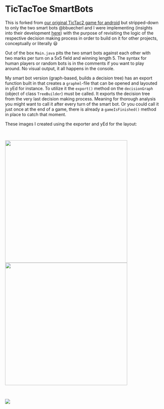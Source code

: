 TicTacToe SmartBots
=================

This is forked from [our original TicTac2 game for android](https://github.com/bbuecherl/TicTac2) but stripped-down to only the two smart bots @bbuecherl and I were implementing (insights into their development [here](https://github.com/bbuecherl/TicTac2/issues/9)) with the purpose of revisiting the logic of the respective decision making process in order to build on it for other projects, conceptually or literally :smiley:

Out of the box `Main.java` pits the two smart bots against each other with two marks per turn on a 5x5 field and winning length 5. The syntax for human players or random bots is in the comments if you want to play around. No visual output, it all happens in the console.

My smart bot version (graph-based, builds a decision tree) has an export function built in that creates a `graphml`-file that can be opened and layouted in yEd for instance. To utilize it the `export()` method on the `decisionGraph` (object of class `TreeBuilder`) must be called. It exports the decision tree from the very last decision making process. Meaning for thorough analysis you might want to call it after every turn of the smart bot. Or you could call it just once at the end of a game, there is already a `gameIsFinished()` method in place to catch that moment.

These images I created using the exporter and yEd for the layout: 

<br>

<img src="https://camo.githubusercontent.com/8d42f164d95559ca2249d9fabe348ac728418150/68747470733a2f2f662e636c6f75642e6769746875622e636f6d2f6173736574732f353134313739322f313633353832352f30663732336131632d353762392d313165332d383934332d6465626238326163343133372e706e67" width="400px" height="400px"/><img src="https://camo.githubusercontent.com/89690fa7ae84ac0b73e007b06567302401deed8d/68747470733a2f2f662e636c6f75642e6769746875622e636f6d2f6173736574732f353134313739322f313633353832362f31336664396635342d353762392d313165332d393164372d3561303335333533373331372e706e67" width="400px" height="400px"/>

<br>

![](https://camo.githubusercontent.com/c6e6b8ade10aeaa4a3bf29b9bfec129a8353c2f2/68747470733a2f2f662e636c6f75642e6769746875622e636f6d2f6173736574732f353134313739322f313636383834392f30366137313732382d356336642d313165332d393839312d3764623662356166633965612e676966)
